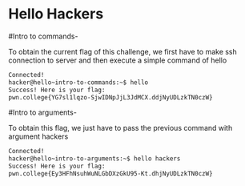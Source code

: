 
# Hello Hackers

#Intro to commands-

To obtain the current flag of this challenge, we first have to make ssh connection to server and then execute a simple command of hello

```bash
Connected!
hacker@hello~intro-to-commands:~$ hello
Success! Here is your flag:
pwn.college{YG7sl1lqzo-SjwIDNpJjL3JdMCX.ddjNyUDLzkTN0czW}
```

#Intro to arguments-

To obtain this flag, we just have to pass the previous command with argument hackers

```bash
Connected!
hacker@hello~intro-to-arguments:~$ hello hackers
Success! Here is your flag:
pwn.college{Ey3HFhNsuhWuNLGbDXzGkU95-Kt.dhjNyUDLzkTN0czW}
```

